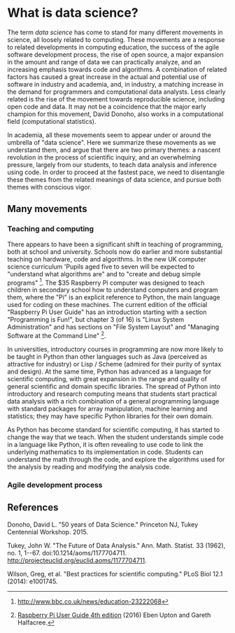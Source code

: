 What is data science?
=====================

The term *data science* has come to stand for many different movements in
science, all loosely related to computing.  These movements are a response to
related developments in computing education, the success of the agile software
development process, the rise of open source, a major expansion in the amount
and range of data we can practically analyze, and an increasing emphasis
towards code and algorithms.  A combination of related factors has caused a
great increase in the actual and potential use of software in industry and
academia, and, in industry, a matching increase in the demand for programmers
and computational data analysts.  Less clearly related is the rise of the
movement towards reproducible science, including open code and data.  It may
not be a coincidence that the major early champion for this movement, David
Donoho, also works in a computational field (computational statistics).

In academia, all these movements seem to appear under or around the umbrella
of "data science".  Here we summarize these movements as we understand them,
and argue that there are two primary themes: a nascent revolution in the
process of scientific inquiry, and an overwhelming pressure, largely from our
students, to teach data analysis and inference using code.  In order to
proceed at the fastest pace, we need to disentangle these themes from the
related meanings of data science, and pursue both themes with conscious vigor.

Many movements
--------------

### Teaching and computing

There appears to have been a significant shift in teaching of programming,
both at school and university. Schools now do earlier and more substantial
teaching on hardware, code and algorithms.  In the new UK computer science
curriculum 'Pupils aged five to seven will be expected to "understand what
algorithms are" and to "create and debug simple programs" [^bbc-curriculum].
The \$35 Raspberry Pi computer was designed to teach children in secondary
school how to understand computers and program them, where the "Pi" is an
explicit reference to Python, the main language used for coding on these
machines.  The current edition of the official "Raspberry Pi User Guide" has
an introduction starting with a section "Programming is Fun!", but chapter 3
(of 16) is "Linux System Administration" and has sections on "File System
Layout" and "Managing Software at the Command Line" [^rpi-user-guide].

[^bbc-curriculum]: <http://www.bbc.co.uk/news/education-23222068>
[^rpi-user-guide]: [Raspberry Pi User Guide 4th
edition](http://eu.wiley.com/WileyCDA/WileyTitle/productCd-1119264367.html)
(2016) Eben Upton and
Gareth Halfacree.

In universities, introductory courses in programming are now more likely to be
taught in Python than other languages such as Java (perceived as attractive
for industry) or Lisp / Scheme (admired for their purity of syntax and
design).  At the same time, Python has advanced as a language for scientific
computing, with great expansion in the range and quality of general scientific
and domain specific libraries.  The spread of Python into introductory and
research computing means that students start practical data analysis with a
rich combination of a general programming language with standard packages for
array manipulation, machine learning and statistics; they may have specific
Python libraries for their own domain.

As Python has become standard for scientific computing, it has started to
change the way that we teach.  When the student understands simple code in a
language like Python, it is often revealing to use code to link the underlying
mathematics to its implementation in code.   Students can understand the math
through the code, and explore the algorithms used for the analysis by reading
and modifying the analysis code.

### Agile development process


## References

Donoho, David L. "50 years of Data Science." Princeton NJ, Tukey Centennial
Workshop. 2015.

Tukey, John W. "The Future of Data Analysis." Ann. Math. Statist. 33 (1962),
no.  1, 1--67. doi:10.1214/aoms/1177704711.
http://projecteuclid.org/euclid.aoms/1177704711.

Wilson, Greg, et al. "Best practices for scientific computing." PLoS Biol 12.1
(2014): e1001745.
